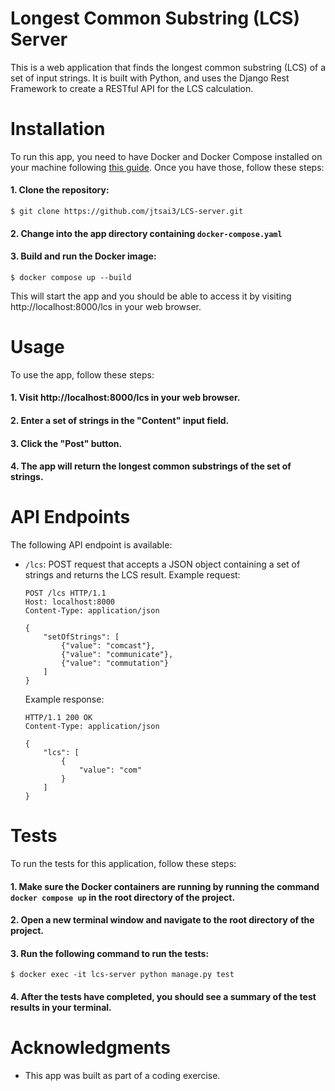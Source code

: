 # Longest Common Substring (LCS) Server

This is a web application that finds the longest common substring (LCS) of a set of input strings. It is built with Python, and uses the Django Rest Framework to create a RESTful API for the LCS calculation.

# Installation

To run this app, you need to have Docker and Docker Compose installed on your machine following [this guide](https://docs.docker.com/engine/install/). Once you have those, follow these steps:

#### 1. Clone the repository:
    $ git clone https://github.com/jtsai3/LCS-server.git

#### 2. Change into the app directory containing `docker-compose.yaml`
#### 3. Build and run the Docker image: 
    $ docker compose up --build

This will start the app and you should be able to access it by visiting http://localhost:8000/lcs in your web browser.


# Usage

To use the app, follow these steps:

#### 1. Visit http://localhost:8000/lcs in your web browser.

#### 2. Enter a set of strings in the "Content" input field.

#### 3. Click the "Post" button.

#### 4. The app will return the longest common substrings of the set of strings.


# API Endpoints

The following API endpoint is available:

* `/lcs`: POST request that accepts a JSON object containing a set of strings and returns the LCS result.
Example request:

    ```
    POST /lcs HTTP/1.1
    Host: localhost:8000
    Content-Type: application/json

    {
        "setOfStrings": [
            {"value": "comcast"},
            {"value": "communicate"},
            {"value": "commutation"}
        ]
    }

    ```
    Example response:
    ```
    HTTP/1.1 200 OK
    Content-Type: application/json

    {
        "lcs": [
            {
                "value": "com"
            }
        ]
    }
    ```
# Tests
To run the tests for this application, follow these steps:

#### 1. Make sure the Docker containers are running by running the command `docker compose up` in the root directory of the project.
#### 2. Open a new terminal window and navigate to the root directory of the project.
#### 3. Run the following command to run the tests:
```
$ docker exec -it lcs-server python manage.py test
```
#### 4. After the tests have completed, you should see a summary of the test results in your terminal.

# Acknowledgments
* This app was built as part of a coding exercise.

